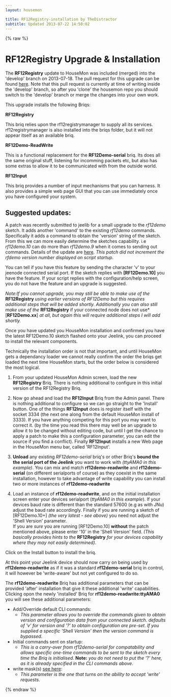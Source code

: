 ```yaml
---
layout: housemon

title: RF12Registry-installation by TheDistractor
subtitle: Updated 2013-07-22 14:50:02
---
```


{% raw %}

# RF12Registry Upgrade & Installation

The **RF12Registry** update to HouseMon was included (merged) into the 'develop' branch on 2013-07-18. The pull request for this upgrade can be found [here](https://github.com/jcw/housemon/pull/70). Note that this pull request is currently at time of writing inside the 'develop' branch, so after you 'clone' the housemon repo you should switch to the 'develop' branch or merge the changes into your own work.

This upgrade installs the following Briqs:

**RF12Registry**

This briq relies upon the rf12registrymanager to supply all its services. rf12registrymanager is also installed into the briqs folder, but it will not appear itself as an available briq.   

**RF12Demo-ReadWrite**

This is a functional replacement for the **RF12Demo-serial** briq. Its does all the same original stuff, listening for incomming packets etc, but also has some extras to allow it to be communicated with from the outside world.

**RF12Input**

This briq provides a number of input mechanisms that you can harness. It also provides a simple web page GUI that you can use immediately once you have configured your system.


## Suggested updates:
A patch was recently submitted to jeelib for a small upgrade to the *rf12demo* sketch. It adds another 'command' to the existing *rf12demo* commands. Specifically it adds a command to obtain the 'version' string of the sketch. From this we can more easily determine the sketches capability. i.e *rf12demo.10* can do more than *rf12demo.9* when it comes to sending out commands. Details of the update are [here](https://github.com/jcw/jeelib/pull/51). *This patch did not increment the rfdemo version number displayed on script startup*.
  
You can tell if you have this feature by sending the character 'v' to your jeenode connected serial port. If the sketch replies with **\[RF12Demo.10\]** you have the feature. If your script replies with the configuration/help screen, you do not have the feature and an upgrade is suggested.
 
*Note:If you cannot upgrade, you may still be able to make use of the* **RF12Registry** *using earlier versions of RF12Demo but this requires additional steps that will be added shortly. Additionally you can also still make use of the* **RF12Registry** if your connected node does not use* \[**RF12Demo.xx**\] *at all, but again this will require additional steps I will add shortly.*


Once you have updated you HouseMon installation and confirmed you have the latest RF12Demo.10 sketch flashed onto your Jeelink, you can proceed to install the relevant components.
  
Technically the installation order is not that important, and until HouseMon gets a dependancy loader we cannot really confirm the order the briqs get loaded the next time HouseMon starts, but the order below is considered the most logical.


1. From your updated HouseMon Admin screen, load the new **RF12Registry** Briq. There is nothing additional to configure in this initial version of the RF12Registry Briq.

2. Now go ahead and load the **RF12Input** Briq from the Admin panel. There is nothing additional to configure so we can go straight to 
the 'Install' button. One of the things **RF12Input** does is register itself with the socket 3334 (the next one along from the default HouseMon install of 3333). If you have anything competing for this port you may want to correct it. (by the time you read this there may well be an upgrade to allow it to be changed without editing code, but until I get the chance to apply a patch to make this a configuration parameter, you can edit the source if you find a conflict). 
Finally **RF12Input** installs a new Web page in the HouseMon menu bar, called 'RF12Input'.

  
3. **Unload** any existing *RF12demo-serial* briq's or other Briq's **bound the the serial port of the Jeelink** you want to work with *(ttyAMA0 in this example)*. You can mix and match **rf12demo-readwrite** and **rf12demo-serial** (on different serialports of course) as they coexist in the same installation, however to take advantage of write capability you can install two or more instances of **rf12demo-readwrite**

3. Load an instance of **rf12demo-readwrite**, and on the initial installation screen enter your devices serialport (*ttyAMA0 in this example*). If your devices baud rate is different than the standard 57600 (e.g as with JNu) adjust the baud rate accordingly. Finally if you are running a sketch of \[RF12Demo.10+\] *(the very latest - see above)* you need not adjust the 'Shell Version' parameter.  
If you are *sure* you are running \[RF12Demo.10\] **without** the patch mentioned above, please enter '10' in the 'Shell Version' field. *(This basically provides hints to the* **RF12Registry** *for your devices capability where they may not easily determined)*.  
  
Click on the Install button to install the briq. 
  
At this point your Jeelink device should now carry on being used by **rf12demo-readwrite** as if it was a standard **rf12demo-serial** briq in control, it will however be 'write-aware' but not yet configured to do so.

The **rf12demo-readwrite** Briq has additional parameters that can be provided 'after' installation that give it these additional 'write' capabilities.  
Clicking opon the newly 'installed' Briq for **rf12demo-readwrite:ttyAMA0** you will see these additional parameters:
   - Add/Override default CLI commands:
       - *This parameter allows you to override the commands given to obtain version and configuration data from your connected sketch*. 
          *defaults of 'v' for version and '?' to obtain configuration are pre-set*. 
          *If you supplied a specific 'Shell Version' then the version command is bypassed*.
   - Initial commands sent on startup:
       - *This is a carry-over from rf12demo-serial for compatability and allows specific one-time commands to be sent to the sketch every time the Briq is initialised.* **Note:** *you do not need to put the '?' here, as it is already specified in the CLI commands above*.
   - write mask(s) [see here](rf12registry-writemasks.html):
        - *This parameter is the one that turns on the ability to accept 'write' requests*. 











{% endraw %}
